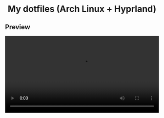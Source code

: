 <h1 align="center">My dotfiles (Arch Linux + Hyprland)</h1>

<h2>Preview</h2>

<video width="100%" height="auto" controls>
  <source src="./docs/media/setup.mp4" type="video/mp4">
</video>
